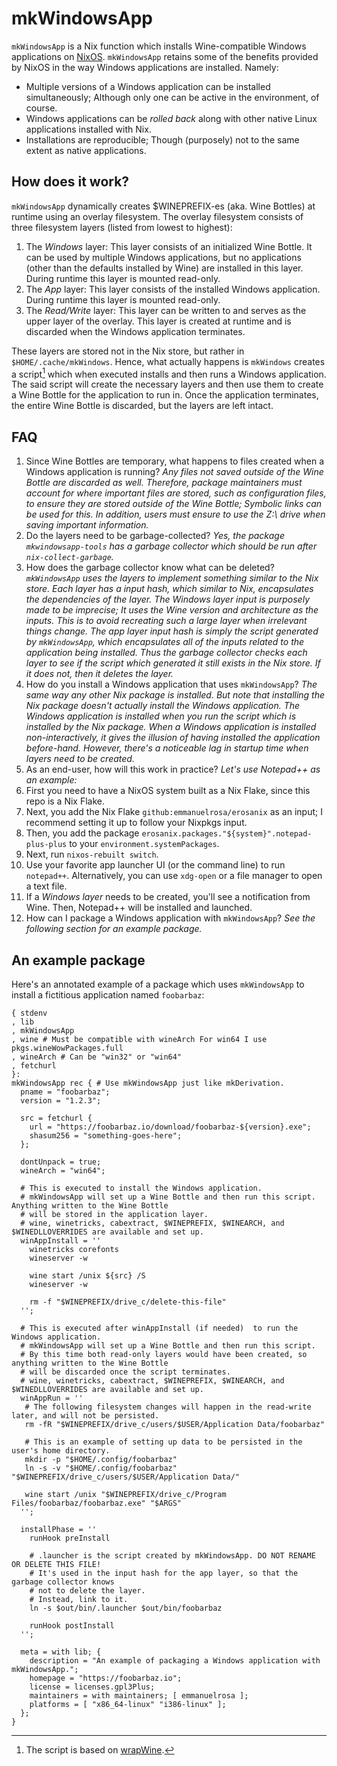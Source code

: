 # mkWindowsApp

`mkWindowsApp` is a Nix function which installs Wine-compatible Windows applications on [NixOS](https://nixos.org). `mkWindowsApp` retains some of the benefits provided by NixOS in the way Windows applications are installed. Namely:

 - Multiple versions of a Windows application can be installed simultaneously; Although only one can be active in the environment, of course.
 - Windows applications can be _rolled back_ along with other native Linux applications installed with Nix.
 - Installations are reproducible; Though (purposely) not to the same extent as native applications.

## How does it work?

`mkWindowsApp` dynamically creates $WINEPREFIX-es (aka. Wine Bottles) at runtime using an overlay filesystem. The overlay filesystem consists of three filesystem layers (listed from lowest to highest):

 1. The _Windows_ layer: This layer consists of an initialized Wine Bottle. It can be used by multiple Windows applications, but no applications (other than the defaults installed by Wine) are installed in this layer. During runtime this layer is mounted read-only.
 2. The _App_ layer: This layer consists of the installed Windows application. During runtime this layer is mounted read-only.
 3. The _Read/Write_ layer: This layer can be written to and serves as the upper layer of the overlay. This layer is created at runtime and is discarded when the Windows application terminates.

These layers are stored not in the Nix store, but rather in `$HOME/.cache/mkWindows`. Hence, what actually happens is `mkWindows` creates a script[^1] which when executed installs and then runs a Windows application. The said script will create the necessary layers and then use them to create a Wine Bottle for the application to run in. Once the application terminates, the entire Wine Bottle is discarded, but the layers are left intact.

## FAQ

 1. Since Wine Bottles are temporary, what happens to files created when a Windows application is running? _Any files not saved outside of the Wine Bottle are discarded as well. Therefore, package maintainers must account for where important files are stored, such as configuration files, to ensure they are stored outside of the Wine Bottle; Symbolic links can be used for this. In addition, users must ensure to use the Z:\ drive when saving important information._
 2. Do the layers need to be garbage-collected? _Yes, the package `mkwindowsapp-tools` has a garbage collector which should be run after `nix-collect-garbage`._
 3. How does the garbage collector know what can be deleted? _`mkWindowsApp` uses the layers to implement something similar to the Nix store. Each layer has a input hash, which similar to Nix, encapsulates the dependencies of the layer. The Windows layer input is purposely made to be imprecise; It uses the Wine version and architecture as the inputs. This is to avoid recreating such a large layer when irrelevant things change. The app layer input hash is simply the script generated by `mkWindowsApp`, which encapsulates all of the inputs related to the application being installed. Thus the garbage collector checks each layer to see if the script which generated it still exists in the Nix store. If it does not, then it deletes the layer._
 4. How do you install a Windows application that uses `mkWindowsApp`? _The same way any other Nix package is installed. But note that installing the Nix package doesn't actually install the Windows application. The Windows application is installed when you run the script which is installed by the Nix package. When a Windows application is installed non-interactively, it gives the illusion of having installed the application before-hand. However, there's a noticeable lag in startup time when layers need to be created._
 5. As an end-user, how will this work in practice? _Let's use Notepad++ as an example:_ 
   1. First you need to have a NixOS system built as a Nix Flake, since this repo is a Nix Flake. 
   2. Next, you add the Nix Flake `github:emmanuelrosa/erosanix` as an input; I recommend setting it up to follow your Nixpkgs input. 
   3. Then, you add the package `erosanix.packages."${system}".notepad-plus-plus` to your `environment.systemPackages`. 
   4. Next, run `nixos-rebuilt switch`.
   5. Use your favorite app launcher UI (or the command line) to run `notepad++`. Alternatively, you can use `xdg-open` or a file manager to open a text file.
   6. If a _Windows layer_ needs to be created, you'll see a notification from Wine. Then, Notepad++ will be installed and launched.
5. How can I package a Windows application with `mkWindowsApp`? _See the following section for an example package._

## An example package

Here's an annotated example of a package which uses `mkWindowsApp` to install a fictitious application named `foobarbaz`:

```
{ stdenv
, lib
, mkWindowsApp
, wine # Must be compatible with wineArch For win64 I use pkgs.wineWowPackages.full
, wineArch # Can be "win32" or "win64"
, fetchurl
}:
mkWindowsApp rec { # Use mkWindowsApp just like mkDerivation.
  pname = "foobarbaz";
  version = "1.2.3";
  
  src = fetchurl {
    url = "https://foobarbaz.io/download/foobarbaz-${version}.exe";
    shasum256 = "something-goes-here";
  };

  dontUnpack = true;
  wineArch = "win64";

  # This is executed to install the Windows application.
  # mkWindowsApp will set up a Wine Bottle and then run this script. Anything written to the Wine Bottle
  # will be stored in the application layer.
  # wine, winetricks, cabextract, $WINEPREFIX, $WINEARCH, and $WINEDLLOVERRIDES are available and set up.
  winAppInstall = ''
    winetricks corefonts
    wineserver -w
    
    wine start /unix ${src} /S
    wineserver -w
    
    rm -f "$WINEPREFIX/drive_c/delete-this-file"
  '';

  # This is executed after winAppInstall (if needed)  to run the Windows application.
  # mkWindowsApp will set up a Wine Bottle and then run this script. 
  # By this time both read-only layers would have been created, so anything written to the Wine Bottle
  # will be discarded once the script terminates.
  # wine, winetricks, cabextract, $WINEPREFIX, $WINEARCH, and $WINEDLLOVERRIDES are available and set up.
  winAppRun = ''
   # The following filesystem changes will happen in the read-write later, and will not be persisted.
   rm -fR "$WINEPREFIX/drive_c/users/$USER/Application Data/foobarbaz"
   
   # This is an example of setting up data to be persisted in the user's home directory.
   mkdir -p "$HOME/.config/foobarbaz"
   ln -s -v "$HOME/.config/foobarbaz" "$WINEPREFIX/drive_c/users/$USER/Application Data/"

   wine start /unix "$WINEPREFIX/drive_c/Program Files/foobarbaz/foobarbaz.exe" "$ARGS"
  '';

  installPhase = ''
    runHook preInstall

    # .launcher is the script created by mkWindowsApp. DO NOT RENAME OR DELETE THIS FILE!
    # It's used in the input hash for the app layer, so that the garbage collector knows
    # not to delete the layer.
    # Instead, link to it.
    ln -s $out/bin/.launcher $out/bin/foobarbaz
    
    runHook postInstall
  '';

  meta = with lib; {
    description = "An example of packaging a Windows application with mkWindowsApp.";
    homepage = "https://foobarbaz.io";
    license = licenses.gpl3Plus;
    maintainers = with maintainers; [ emmanuelrosa ];
    platforms = [ "x86_64-linux" "i386-linux" ];
  };
}
```

[^1]: The script is based on [wrapWine](https://github.com/lucasew/nixcfg/blob/fd523e15ccd7ec2fd86a3c9bc4611b78f4e51608/packages/wrapWine.nix).
